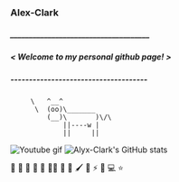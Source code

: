 ### Alex-Clark
##### _____________________________________
##### < Welcome to my personal github page! >
##### ------------------------------------- 
         \   ^__^
          \  (oo)\_______
             (__)\       )\/\
                 ||----w |
                 ||     ||
             
                
                                                                                    

   ![Youtube gif](https://github.com/Alyx-Clark/Alyx-Clark/raw/main/erased-satoru.gif) 
   ![Alyx-Clark's GitHub stats](https://github-readme-stats.vercel.app/api?username=Alyx-Clark&show_icons=true&theme=cobalt)






🏫 
🔎 
🔭 
🌱 
🌟 
🏴‍☠️ 
🚩 
💖 
🖌️
🎵
⚡ 🍅
💻
⭐
